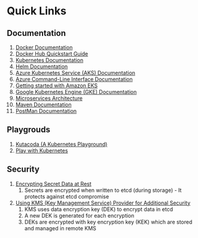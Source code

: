 # Quick Links #
## Documentation ##
1. [Docker Documentation](https://docs.docker.com/)
2. [Docker Hub Quickstart Guide](https://docs.docker.com/docker-hub/)
3. [Kubernetes Documentation](https://kubernetes.io/docs/home/)
4. [Helm Documentation](https://helm.sh/docs/)
5. [Azure Kubernetes Service (AKS) Documentation](https://docs.microsoft.com/en-us/azure/aks/)
6. [Azure Command-Line Interface Documentation](https://docs.microsoft.com/en-us/cli/azure/?view=azure-cli-latest)
7. [Getting started with Amazon EKS](https://docs.aws.amazon.com/eks/latest/userguide/getting-started.html)
8. [Google Kubernetes Engine (GKE) Documentation](https://cloud.google.com/kubernetes-engine/docs)
9. [Microservices Architecture](https://microservices.io/)
10. [Maven Documentation](https://maven.apache.org/guides/index.html)
11. [PostMan Documentation](https://learning.postman.com/docs/getting-started/introduction/)

## Playgrouds ##
1. [Kutacoda (A Kubernetes Playground)](https://www.katacoda.com/courses/kubernetes/playground)
2. [Play with Kubernetes](http://labs.play-with-k8s.com/)

## Security ##
1. [Encrypting Secret Data at Rest](https://kubernetes.io/docs/tasks/administer-cluster/encrypt-data/)
	1. Secrets are encrypted when written to etcd (during storage) - It protects against etcd compromise
2. [Using KMS (Key Management Service) Provider for Additional Security](https://kubernetes.io/docs/tasks/administer-cluster/encrypt-data/)
	1. KMS uses data encryption key (DEK) to encrypt data in etcd
	2. A new DEK is generated for each encryption
	3. DEKs are encrypted with key encryption key (KEK) which are stored and managed in remote KMS
